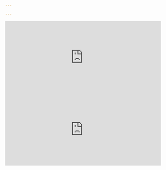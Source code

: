 ```yaml
---

---
```

<iframe style="width:100%;border:0;overflow:hidden;background-color:transparent;height:235px" scrolling="no" src="https://fortrader.org/informers/getInformer?st=1&cat=13&title=%D0%A6%D0%B5%D0%BD%D1%8B%20%D0%BD%D0%B0%20%D1%81%D1%8B%D1%80%D1%8C%D0%B5&texts=%7B%22toolTitle%22%3A%22%D0%98%D0%BD%D1%81%D1%82%D1%80%D1%83%D0%BC%D0%B5%D0%BD%D1%82%22%2C%22bid%22%3A%22%D0%A6%D0%B5%D0%BD%D0%B0%22%7D&mult=1&showGetBtn=0&w=0&colors=false&items=47%2C25460&columns=bid"></iframe>
<iframe style="width:100%;border:0;overflow:hidden;background-color:transparent;height:235px" scrolling="no" src="https://fortrader.org/informers/getInformer?st=1&cat=7&title=%D0%9A%D1%83%D1%80%D1%81%D1%8B%20%D0%B2%D0%B0%D0%BB%D1%8E%D1%82%20%D0%A6%D0%91%20%D0%A0%D0%A4&texts=%7B%22toolTitle%22%3A%22%D0%92%D0%B0%D0%BB%D1%8E%D1%82%D0%B0%22%2C%22todayCourse%22%3A%22RUB%22%2C%22tomorrowCourse%22%3A%22%D0%97%D0%B0%D0%B2%D1%82%D1%80%D0%B0%22%7D&mult=1&showGetBtn=0&hideHeader=0&hideDate=0&w=0&codes=1&colors=false&items=2%2C21&columns=todayCourse%2CtomorrowCourse&toCur=11111"></iframe>
